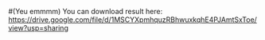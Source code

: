 #(Yeu emmmm)
You can download result here: https://drive.google.com/file/d/1MSCYXpmhquzRBhwuxkqhE4PJAmtSxToe/view?usp=sharing

